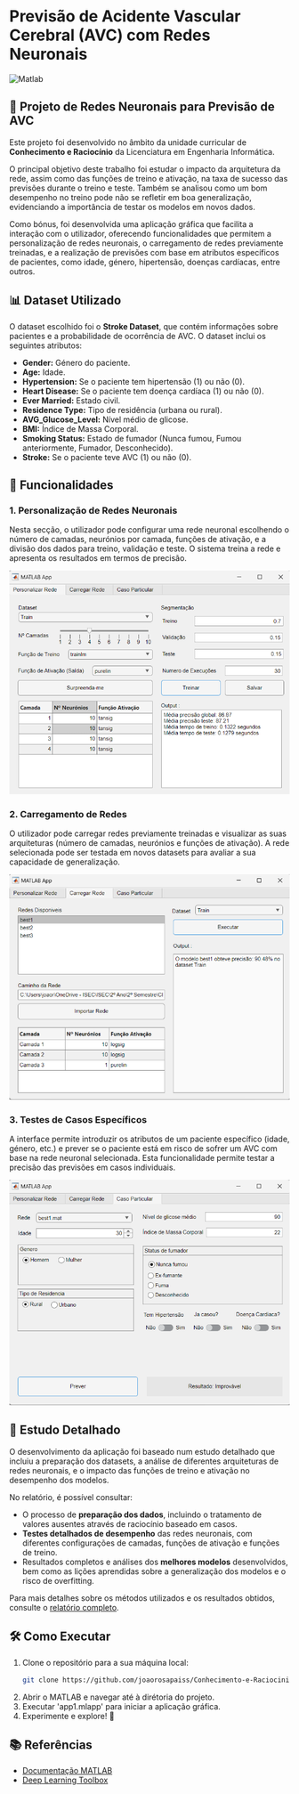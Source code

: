# Previsão de Acidente Vascular Cerebral (AVC) com Redes Neuronais

![Matlab](https://img.shields.io/badge/MATLAB-Deep_Learning-yellow)

## 🧠 Projeto de Redes Neuronais para Previsão de AVC

Este projeto foi desenvolvido no âmbito da unidade curricular de **Conhecimento e Raciocínio** da Licenciatura em Engenharia Informática. 

O principal objetivo deste trabalho foi estudar o impacto da arquitetura da rede, assim como das funções de treino e ativação, na taxa de sucesso das previsões durante o treino e teste. Também se analisou como um bom desempenho no treino pode não se refletir em boa generalização, evidenciando a importância de testar os modelos em novos dados.

Como bónus, foi desenvolvida uma aplicação gráfica que facilita a interação com o utilizador, oferecendo funcionalidades que permitem a personalização de redes neuronais, o carregamento de redes previamente treinadas, e a realização de previsões com base em atributos específicos de pacientes, como idade, género, hipertensão, doenças cardíacas, entre outros.

## 📊 Dataset Utilizado

O dataset escolhido foi o **Stroke Dataset**, que contém informações sobre pacientes e a probabilidade de ocorrência de AVC. O dataset inclui os seguintes atributos:
- **Gender:** Género do paciente.
- **Age:** Idade.
- **Hypertension:** Se o paciente tem hipertensão (1) ou não (0).
- **Heart Disease:** Se o paciente tem doença cardíaca (1) ou não (0).
- **Ever Married:** Estado civil.
- **Residence Type:** Tipo de residência (urbana ou rural).
- **AVG_Glucose_Level:** Nível médio de glicose.
- **BMI:** Índice de Massa Corporal.
- **Smoking Status:** Estado de fumador (Nunca fumou, Fumou anteriormente, Fumador, Desconhecido).
- **Stroke:** Se o paciente teve AVC (1) ou não (0).

## 🚀 Funcionalidades

### 1. **Personalização de Redes Neuronais**
Nesta secção, o utilizador pode configurar uma rede neuronal escolhendo o número de camadas, neurónios por camada, funções de ativação, e a divisão dos dados para treino, validação e teste. O sistema treina a rede e apresenta os resultados em termos de precisão.
<!--![Personalização de Redes](imagens/personalizacao_rede.png)-->
<img alt="personalizacao" width="600px" src="imagens/personalizacao_rede.png" />

### 2. **Carregamento de Redes**
O utilizador pode carregar redes previamente treinadas e visualizar as suas arquiteturas (número de camadas, neurónios e funções de ativação). A rede selecionada pode ser testada em novos datasets para avaliar a sua capacidade de generalização.
<!--![Carregar Redes](imagens/carregar_rede.png)-->
<img alt="personalizacao" width="600px"  src="imagens/carregar_rede.png" />

### 3. **Testes de Casos Específicos**
A interface permite introduzir os atributos de um paciente específico (idade, género, etc.) e prever se o paciente está em risco de sofrer um AVC com base na rede neuronal selecionada. Esta funcionalidade permite testar a precisão das previsões em casos individuais.
<!--![Previsão de Casos](imagens/previsao_casos.png)-->
<img alt="personalizacao" width="600px" src="imagens/previsao_casos.png" />

<!--
## ⚙️ Processo de Desenvolvimento

### Preparação do Dataset
Os dados foram inicialmente preparados convertendo atributos categóricos em valores numéricos (e.g., género, estado civil, estado de fumador) e preenchendo valores em falta utilizando uma abordagem baseada em similaridade com outros casos do dataset. A rede foi treinada com esses dados limpos e normalizados.

### Treino e Validação
Foram realizados múltiplos treinos com diferentes configurações de rede neuronal, variando o número de camadas, neurónios e funções de ativação. A melhor rede foi selecionada com base numa ponderação entre a precisão global e a precisão no conjunto de testes.

### Testes e Resultados
A precisão das redes variou, atingindo até **90% de precisão** em algumas configurações, mas destacando-se que a capacidade de generalização (testada com novos dados) foi um dos maiores desafios.
-->

## 📖 Estudo Detalhado

O desenvolvimento da aplicação foi baseado num estudo detalhado que incluiu a preparação dos datasets, a análise de diferentes arquiteturas de redes neuronais, e o impacto das funções de treino e ativação no desempenho dos modelos.

No relatório, é possível consultar:
- O processo de **preparação dos dados**, incluindo o tratamento de valores ausentes através de raciocínio baseado em casos.
- **Testes detalhados de desempenho** das redes neuronais, com diferentes configurações de camadas, funções de ativação e funções de treino.
- Resultados completos e análises dos **melhores modelos** desenvolvidos, bem como as lições aprendidas sobre a generalização dos modelos e o risco de overfitting.

Para mais detalhes sobre os métodos utilizados e os resultados obtidos, consulte o [relatório completo](estudo/RelatorioTP_CR.pdf).

## 🛠️ Como Executar
1. Clone o repositório para a sua máquina local:
   ```bash
   git clone https://github.com/joaorosapaiss/Conhecimento-e-Raciocinio.git
2. Abrir o MATLAB e navegar até à dirétoria do projeto.
3. Executar 'app1.mlapp' para iniciar a aplicação gráfica.
4. Experimente e explore! 🎉

## 📚 Referências

- [Documentação MATLAB](https://www.mathworks.com/help/matlab/)
- [Deep Learning Toolbox](https://www.mathworks.com/products/deep-learning.html)

